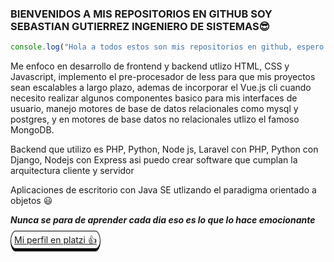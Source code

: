 ### BIENVENIDOS A MIS REPOSITORIOS EN GITHUB SOY SEBASTIAN GUTIERREZ INGENIERO DE SISTEMAS😎
```javascript
console.log("Hola a todos estos son mis repositorios en github, espero que les agraden 👍")
```
<p>
Me enfoco en desarrollo de frontend y backend utlizo HTML, CSS y Javascript, implemento el pre-procesador de less para que mis proyectos sean escalables a largo plazo, ademas de incorporar el Vue.js cli cuando necesito realizar algunos componentes basico para mis interfaces de usuario, manejo motores de base de datos relacionales como mysql y postgres, y en motores de base datos no relacionales utlizo el famoso MongoDB.
  
Backend que utilizo es PHP, Python, Node js, Laravel con PHP, Python con Django, Nodejs con Express asi puedo crear software que cumplan la arquitectura cliente y servidor

Aplicaciones de escritorio con Java SE utlizando el paradigma orientado a objetos 😃
</p>

***Nunca se para de aprender cada dia eso es lo que lo hace emocionante*** 

<a href="https://platzi.com/p/desarrollador_sgo/" style="border: 1px solid black;border-bottom: 5px solid black;padding: 5px; border-radius: 25px/50px; "> Mi perfil en platzi 👍</a>
